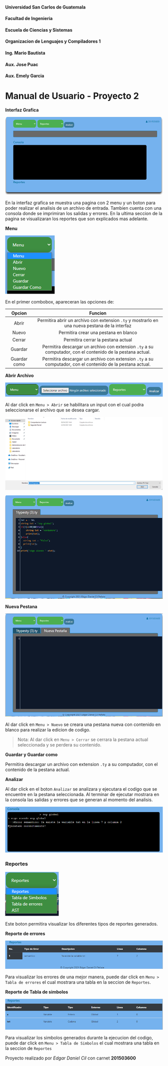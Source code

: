 #### Universidad San Carlos de Guatemala
#### Facultad de Ingenieria
#### Escuela de Ciencias y Sistemas
#### Organizacion de Lenguajes y Compiladores 1
#### Ing. Mario Bautista
#### Aux. Jose Puac
#### Aux. Emely Garcia

# Manual de Usuario - Proyecto 2

**Interfaz Grafica**

![Image of topology](./images/Interfaz.png)

En la interfaz grafica se muestra una pagina con 2 menu y un boton para poder realizar el analisis de un archivo de entrada. Tambien cuenta con una consola donde se imprimiran los salidas y errores. En la ultima seccion de la pagina se visualizaran los reportes que son explicados mas adelante.

**Menu**

![Image of topology](./images/menu.png)

En el primer combobox, apareceran las opciones de:

| Opcion | Funcion |
| :----: | :----: |
| Abrir | Permitira abrir un archivo con extension `.ty` y mostrarlo en una nueva pestana de la interfaz |
| Nuevo | Permitira crear una pestana en blanco |
| Cerrar | Permitira cerrar la pestana actual |
| Guardar | Permitira descargar un archivo con extension `.ty` a su computador, con el contenido de la pestana actual. |
| Guardar como | Permitira descargar un archivo con extension `.ty` a su computador, con el contenido de la pestana actual. |

**Abrir Archivo**

![Image of topology](./images/open_habilitado.png)

Al dar click en `Menu > Abrir` se habilitara un input con el cual podra seleccionarse el archivo que se desea cargar.

![Image of topology](./images/openFile.png)

![Image of topology](./images/fileOpen.png)

**Nueva Pestana**

![Image of topology](./images/nuevaPestana.png)

Al dar click en `Menu > Nuevo` se creara una pestana nueva con contenido en blanco para realizar la edicion de codigo.

> Nota: Al dar click en `Menu > Cerrar` se cerrara la pestana actual seleccionada y se perdera su contenido.

**Guardar y Guardar como**

Permitira descargar un archivo con extension `.ty` a su computador, con el contenido de la pestana actual.

**Analizar**

Al dar click en el boton `Analizar` se analizara y ejecutara el codigo que se encuentre en la pestana seleccionada. Al terminar de ejecutar mostrara en la consola las salidas y errores que se generan al momento del analisis.

![Image of topology](./images/consola.png)

### Reportes

![Image of topology](./images/reportes.png)

Este boton permitira visualizar los diferentes tipos de reportes generados.

**Reporte de errores**

![Image of topology](./images/errores.png)

Para visualizar los errores de una mejor manera, puede dar click en `Menu > Tabla de errores` el cual mostrara una tabla en la seccion de `Reportes`.

**Reporte de Tabla de simbolos**

![Image of topology](./images/tablaSimbolos.png)

Para visualizar los simbolos generados durante la ejecucion del codigo, puede dar click en `Menu > Tabla de Simbolos` el cual mostrara una tabla en la seccion de `Reportes`


Proyecto realizado por _Edgar Daniel Cil_ con carnet **201503600**
